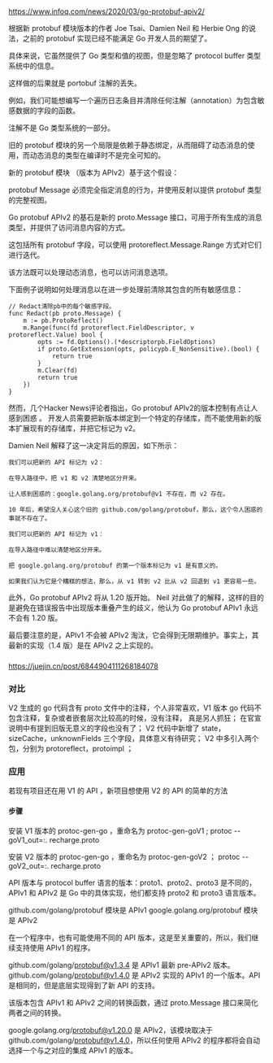 

### 

https://www.infoq.com/news/2020/03/go-protobuf-apiv2/

根据新 protobuf 模块版本的作者 Joe Tsai、Damien Neil 和 Herbie Ong 的说法，之前的 protobuf 实现已经不能满足 Go 开发人员的期望了。

具体来说，它虽然提供了 Go 类型和值的视图，但是忽略了 protocol buffer 类型系统中的信息。

这样做的后果就是 portobuf 注解的丢失。

例如，我们可能想编写一个遍历日志条目并清除任何注解（annotation）为包含敏感数据的字段的函数。

注解不是 Go 类型系统的一部分。

旧的 protobuf 模块的另一个局限是依赖于静态绑定，从而阻碍了动态消息的使用，而动态消息的类型在编译时不是完全可知的。

新的 protobuf 模块 （版本为 APIv2）基于这个假设：

protobuf Message 必须完全指定消息的行为，并使用反射以提供 protobuf 类型的完整视图。

Go protobuf APIv2 的基石是新的 proto.Message 接口，可用于所有生成的消息类型，并提供了访问消息内容的方式。

这包括所有 protobuf 字段，可以使用 protoreflect.Message.Range 方式对它们进行迭代。

该方法既可以处理动态消息，也可以访问消息选项。

下面例子说明如何处理消息以在进一步处理前清除其包含的所有敏感信息：

```
// Redact清除pb中的每个敏感字段。
func Redact(pb proto.Message) {
    m := pb.ProtoReflect()
    m.Range(func(fd protoreflect.FieldDescriptor, v protoreflect.Value) bool {
        opts := fd.Options().(*descriptorpb.FieldOptions)
        if proto.GetExtension(opts, policypb.E_NonSensitive).(bool) {
            return true
        }
        m.Clear(fd)
        return true
    })
}
```

然而，几个Hacker News评论者指出，Go protobuf APIv2的版本控制有点让人感到困惑 。
开发人员需要把新版本绑定到一个特定的存储库，而不能使用新的版本扩展现有的存储库，并把它标记为 v2。

Damien Neil 解释了这一决定背后的原因，如下所示：

```
我们可以把新的 API 标记为 v2：

在导入路径中，把 v1 和 v2 清楚地区分开来。

让人感到困惑的：google.golang.org/protobuf@v1 不存在，而 v2 存在。

10 年后，希望没人关心这个旧的 github.com/golang/protobuf，那么，这个令人困惑的事就不存在了。

我们可以把新的 API 标记为 v1：

在导入路径中难以清楚地区分开来。

把 google.golang.org/protobuf 的第一个版本标记为 v1 是有意义的。

如果我们认为它是个糟糕的想法，那么，从 v1 转到 v2 比从 v2 回退到 v1 更容易一些。
```

此外，Go protobuf APIv2 将从 1.20 版开始。
Neil 对此做了的解释，这样的目的是避免在错误报告中出现版本重叠产生的歧义，他认为 Go protobuf APIv1 永远不会有 1.20 版。

最后要注意的是，APIv1 不会被 APIv2 淘汰，它会得到无限期维护。事实上，其最新的实现（1.4 版）是在 APIv2 之上实现的。

###

https://juejin.cn/post/6844904111268184078

### 对比

V2 生成的 go 代码含有 proto 文件中的注释，个人非常喜欢，V1 版本 go 代码不包含注释，复杂或者嵌套层次比较高的时候，没有注释， 真是另人抓狂；
在官宣说明中有提到旧版无意义的字段也没有了；
V2 代码中新增了 state，sizeCache，unknownFields 三个字段，具体意义有待研究；
V2 中多引入两个包，分别为 protoreflect，protoimpl ；

### 应用
若现有项目还在用 V1 的 API ，新项目想使用 V2 的 API 的简单的方法

#### 步骤
安装 V1 版本的 protoc-gen-go ，重命名为 protoc-gen-goV1 ;
protoc --goV1_out=:. recharge.proto

安装 V2 版本的 protoc-gen-go ，重命名为 protoc-gen-goV2 ；
protoc --goV2_out=:. recharge.proto

API 版本与 protocol buffer 语言的版本：proto1、proto2、proto3 是不同的，
APIv1 和 APIv2 是 Go 中的具体实现，他们都支持 proto2 和 proto3 语言版本。

github.com/golang/protobuf 模块是 APIv1
google.golang.org/protobuf 模块是 APIv2

在一个程序中，也有可能使用不同的 API 版本，这是至关重要的，所以，我们继续支持使用 APIv1 的程序。

github.com/golang/protobuf@v1.3.4  是 APIv1 最新 pre-APIv2 版本。
github.com/golang/protobuf@v1.4.0  是 APIv2 实现的 APIv1 的一个版本。API 是相同的，但是底层实现得到了新 API 的支持。

该版本包含 APIv1 和 APIv2 之间的转换函数，通过 proto.Message 接口来简化两者之间的转换。

google.golang.org/protobuf@v1.20.0 是 APIv2，该模块取决于 github.com/golang/protobuf@v1.4.0，所以任何使用 APIv2 的程序都将会自动选择一个与之对应的集成 APIv1 的版本。

